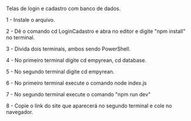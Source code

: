 Telas de login e cadastro com banco de dados.

1 - Instale o arquivo.

2 - Dê o comando cd LoginCadastro e abra no editor e digite "npm install" no terminal.

3 - Divida dois terminais, ambos sendo PowerShell.

4 - No primeiro terminal digite cd empyrean, cd database.

5 - No segundo terminal digite cd empyrean.

6 - No primeiro terminal execute o comando node index.js

7 - No segundo terminal execute o comando "npm run dev"

8 - Copie o link do site que aparecerá no segundo terminal e cole no navegador.

